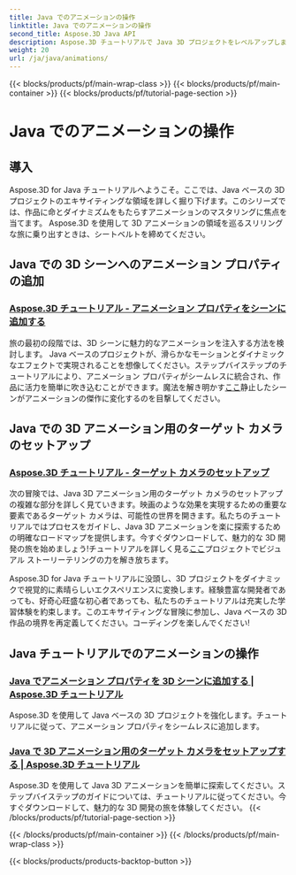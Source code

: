 ```yaml
---
title: Java でのアニメーションの操作
linktitle: Java でのアニメーションの操作
second_title: Aspose.3D Java API
description: Aspose.3D チュートリアルで Java 3D プロジェクトをレベルアップしましょう!魅力的な 3D 開発のために、アニメーション プロパティを追加し、ターゲット カメラをシームレスに設定する方法を学びます。
weight: 20
url: /ja/java/animations/
---
```


{{< blocks/products/pf/main-wrap-class >}}
{{< blocks/products/pf/main-container >}}
{{< blocks/products/pf/tutorial-page-section >}}

# Java でのアニメーションの操作

## 導入

Aspose.3D for Java チュートリアルへようこそ。ここでは、Java ベースの 3D プロジェクトのエキサイティングな領域を詳しく掘り下げます。このシリーズでは、作品に命とダイナミズムをもたらすアニメーションのマスタリングに焦点を当てます。 Aspose.3D を使用して 3D アニメーションの領域を巡るスリリングな旅に乗り出すときは、シートベルトを締めてください。

## Java での 3D シーンへのアニメーション プロパティの追加

### [Aspose.3D チュートリアル - アニメーション プロパティをシーンに追加する](./add-animation-properties-to-scenes/)

旅の最初の段階では、3D シーンに魅力的なアニメーションを注入する方法を検討します。 Java ベースのプロジェクトが、滑らかなモーションとダイナミックなエフェクトで実現されることを想像してください。ステップバイステップのチュートリアルにより、アニメーション プロパティがシームレスに統合され、作品に活力を簡単に吹き込むことができます。魔法を解き明かす[ここ](./add-animation-properties-to-scenes/)静止したシーンがアニメーションの傑作に変化するのを目撃してください。

## Java での 3D アニメーション用のターゲット カメラのセットアップ

### [Aspose.3D チュートリアル - ターゲット カメラのセットアップ](./set-up-target-camera/)

次の冒険では、Java 3D アニメーション用のターゲット カメラのセットアップの複雑な部分を詳しく見ていきます。映画のような効果を実現するための重要な要素であるターゲット カメラは、可能性の世界を開きます。私たちのチュートリアルではプロセスをガイドし、Java 3D アニメーションを楽に探索するための明確なロードマップを提供します。今すぐダウンロードして、魅力的な 3D 開発の旅を始めましょう!チュートリアルを詳しく見る[ここ](./set-up-target-camera/)プロジェクトでビジュアル ストーリーテリングの力を解き放ちます。

Aspose.3D for Java チュートリアルに没頭し、3D プロジェクトをダイナミックで視覚的に素晴らしいエクスペリエンスに変換します。経験豊富な開発者であっても、好奇心旺盛な初心者であっても、私たちのチュートリアルは充実した学習体験を約束します。このエキサイティングな冒険に参加し、Java ベースの 3D 作品の境界を再定義してください。コーディングを楽しんでください!

## Java チュートリアルでのアニメーションの操作
### [Java でアニメーション プロパティを 3D シーンに追加する | Aspose.3D チュートリアル](./add-animation-properties-to-scenes/)
Aspose.3D を使用して Java ベースの 3D プロジェクトを強化します。チュートリアルに従って、アニメーション プロパティをシームレスに追加します。
### [Java で 3D アニメーション用のターゲット カメラをセットアップする | Aspose.3D チュートリアル](./set-up-target-camera/)
Aspose.3D を使用して Java 3D アニメーションを簡単に探索してください。ステップバイステップのガイドについては、チュートリアルに従ってください。今すぐダウンロードして、魅力的な 3D 開発の旅を体験してください。
{{< /blocks/products/pf/tutorial-page-section >}}

{{< /blocks/products/pf/main-container >}}
{{< /blocks/products/pf/main-wrap-class >}}

{{< blocks/products/products-backtop-button >}}
